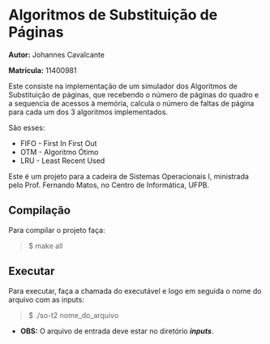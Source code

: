 # Algoritmos de Substituição de Páginas

__Autor:__ Johannes Cavalcante

__Matrícula:__ 11400981

Este consiste na implementação de um simulador dos Algoritmos de Substituição de páginas, que recebendo o número de páginas do quadro e a sequencia de acessos à memória, calcula o número de faltas de página para cada um dos 3 algoritmos implementados.

São esses:

* FIFO - First In First Out
* OTM - Algoritmo Ótimo
* LRU - Least Recent Used

Este é um projeto para a cadeira de Sistemas Operacionais I, ministrada pelo Prof. Fernando Matos, no Centro de Informática,  UFPB.

## Compilação

Para compilar o projeto faça:

> $ make all

## Executar

Para executar, faça a chamada do executável e logo em seguida o nome do arquivo com as inputs:

> $ ./so-t2 nome_do_arquivo

* __OBS:__ O arquivo de entrada deve estar no diretório ___inputs___.

